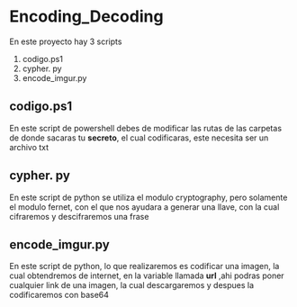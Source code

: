 # **Encoding_Decoding**
En este proyecto hay 3 scripts
1. codigo.ps1
2. cypher. py
3. encode_imgur.py

codigo.ps1
---
En este script de powershell debes de modificar las rutas de las carpetas de donde sacaras tu **secreto**, el cual codificaras, este necesita ser un archivo txt

cypher. py
---
En este script de python se utiliza el modulo cryptography, pero solamente el modulo fernet, con el que nos ayudara a generar una llave, con la cual cifraremos y descifraremos una frase

encode_imgur.py
---
En este script de python, lo que realizaremos es codificar una imagen, la cual obtendremos de internet, en la variable llamada **url** ,ahi podras poner cualquier link de una imagen, la cual descargaremos y despues la codificaremos con base64
